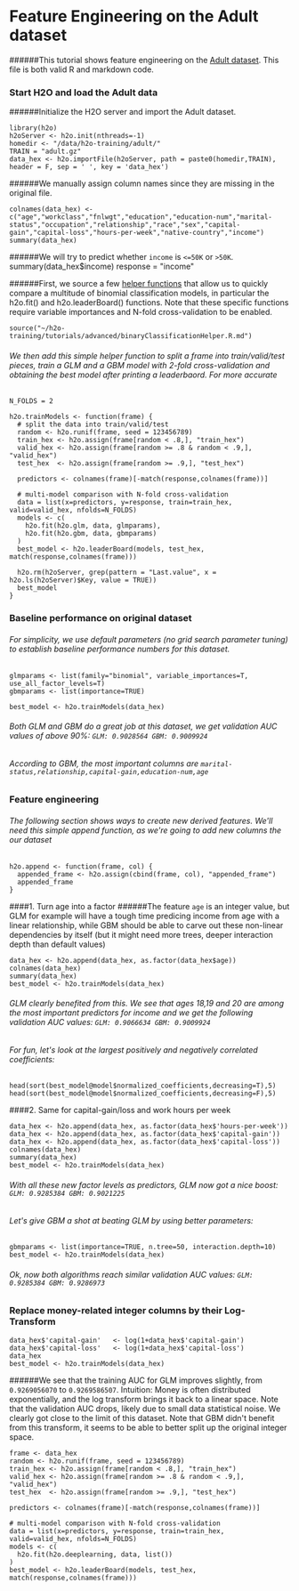 # Feature Engineering on the Adult dataset

######This tutorial shows feature engineering on the [Adult dataset](https://archive.ics.uci.edu/ml/datasets/Adult). This file is both valid R and markdown code.

### Start H2O and load the Adult data

######Initialize the H2O server and import the Adult dataset.

    library(h2o)
    h2oServer <- h2o.init(nthreads=-1)
    homedir <- "/data/h2o-training/adult/"
    TRAIN = "adult.gz"
    data_hex <- h2o.importFile(h2oServer, path = paste0(homedir,TRAIN), header = F, sep = ' ', key = 'data_hex')

######We manually assign column names since they are missing in the original file.
    
    colnames(data_hex) <- c("age","workclass","fnlwgt","education","education-num","marital-status","occupation","relationship","race","sex","capital-gain","capital-loss","hours-per-week","native-country","income")
    summary(data_hex)

######We will try to predict whether `income` is `<=50K` or `>50K`.
    summary(data_hex$income)
    response = "income"

######First, we source a few [helper functions](../binaryClassificationHelper.R.html) that allow us to quickly compare a multitude of binomial classification models, in particular the h2o.fit() and h2o.leaderBoard() functions.  Note that these specific functions require variable importances and N-fold cross-validation to be enabled.

    source("~/h2o-training/tutorials/advanced/binaryClassificationHelper.R.md")

###### We then add this simple helper function to split a frame into train/valid/test pieces, train a GLM and a GBM model with 2-fold cross-validation and obtaining the best model after printing a leaderbaord. For more accurate

    N_FOLDS = 2

    h2o.trainModels <- function(frame) {
      # split the data into train/valid/test
      random <- h2o.runif(frame, seed = 123456789)
      train_hex <- h2o.assign(frame[random < .8,], "train_hex")
      valid_hex <- h2o.assign(frame[random >= .8 & random < .9,], "valid_hex")
      test_hex  <- h2o.assign(frame[random >= .9,], "test_hex")
     
      predictors <- colnames(frame)[-match(response,colnames(frame))]
      
      # multi-model comparison with N-fold cross-validation
      data = list(x=predictors, y=response, train=train_hex, valid=valid_hex, nfolds=N_FOLDS)
      models <- c(
        h2o.fit(h2o.glm, data, glmparams),
        h2o.fit(h2o.gbm, data, gbmparams)
      )
      best_model <- h2o.leaderBoard(models, test_hex, match(response,colnames(frame)))
  
      h2o.rm(h2oServer, grep(pattern = "Last.value", x = h2o.ls(h2oServer)$Key, value = TRUE))
      best_model
    }

### Baseline performance on original dataset
###### For simplicity, we use default parameters (no grid search parameter tuning) to establish baseline performance numbers for this dataset.

    glmparams <- list(family="binomial", variable_importances=T, use_all_factor_levels=T)
    gbmparams <- list(importance=TRUE)

    best_model <- h2o.trainModels(data_hex)

###### Both GLM and GBM do a great job at this dataset, we get validation AUC values of above 90%: `GLM: 0.9028564 GBM: 0.9009924`
###### According to GBM, the most important columns are `marital-status,relationship,capital-gain,education-num,age`

### Feature engineering
 
###### The following section shows ways to create new derived features. We'll need this simple append function, as we're going to add new columns the our dataset

    h2o.append <- function(frame, col) {
      appended_frame <- h2o.assign(cbind(frame, col), "appended_frame")
      appended_frame
    }

####1. Turn age into a factor
######The feature `age` is an integer value, but GLM for example will have a tough time predicing income from age with a linear relationship, while GBM should be able to carve out these non-linear dependencies by itself (but it might need more trees, deeper interaction depth than default values)
 
    data_hex <- h2o.append(data_hex, as.factor(data_hex$age))
    colnames(data_hex)
    summary(data_hex)
    best_model <- h2o.trainModels(data_hex)

###### GLM clearly benefited from this. We see that ages 18,19 and 20 are among the most important predictors for income and we get the following validation AUC values: `GLM: 0.9066634 GBM: 0.9009924`

###### For fun, let's look at the largest positively and negatively correlated coefficients:

    head(sort(best_model@model$normalized_coefficients,decreasing=T),5)
    head(sort(best_model@model$normalized_coefficients,decreasing=F),5)

####2. Same for capital-gain/loss and work hours per week
  
    data_hex <- h2o.append(data_hex, as.factor(data_hex$'hours-per-week'))
    data_hex <- h2o.append(data_hex, as.factor(data_hex$'capital-gain'))
    data_hex <- h2o.append(data_hex, as.factor(data_hex$'capital-loss'))
    colnames(data_hex)
    summary(data_hex)
    best_model <- h2o.trainModels(data_hex)

###### With all these new factor levels as predictors, GLM now got a nice boost: `GLM: 0.9285384 GBM: 0.9021225`

###### Let's give GBM a shot at beating GLM by using better parameters:

    gbmparams <- list(importance=TRUE, n.tree=50, interaction.depth=10)
    best_model <- h2o.trainModels(data_hex)

###### Ok, now both algorithms reach similar validation AUC values: `GLM: 0.9285384 GBM: 0.9286973`

### Replace money-related integer columns by their Log-Transform
    
    data_hex$'capital-gain'   <- log(1+data_hex$'capital-gain')
    data_hex$'capital-loss'   <- log(1+data_hex$'capital-loss')
    data_hex
    best_model <- h2o.trainModels(data_hex)
    
######We see that the training AUC for GLM improves slightly, from `0.9269056070` to `0.9269586507`. Intuition: Money is often distributed exponentially, and the log transform brings it back to a linear space. Note that the validation AUC drops, likely due to small data statistical noise. We clearly got close to the limit of this dataset. Note that GBM didn't benefit from this transform, it seems to be able to better split up the original integer space.

    frame <- data_hex
    random <- h2o.runif(frame, seed = 123456789)
    train_hex <- h2o.assign(frame[random < .8,], "train_hex")
    valid_hex <- h2o.assign(frame[random >= .8 & random < .9,], "valid_hex")
    test_hex  <- h2o.assign(frame[random >= .9,], "test_hex")
    
    predictors <- colnames(frame)[-match(response,colnames(frame))]
    
    # multi-model comparison with N-fold cross-validation
    data = list(x=predictors, y=response, train=train_hex, valid=valid_hex, nfolds=N_FOLDS)
    models <- c(
      h2o.fit(h2o.deeplearning, data, list())
    )
    best_model <- h2o.leaderBoard(models, test_hex, match(response,colnames(frame)))
  